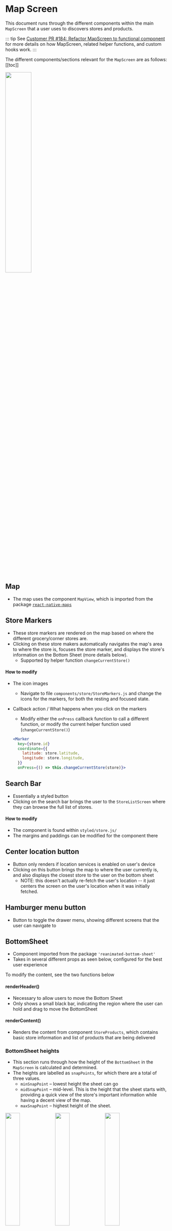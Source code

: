 # Map Screen

This document runs through the different components within the main `MapScreen` that a user uses to discovers stores and products.

::: tip 
See [Customer PR #184: Refactor MapScreen to functional component](https://github.com/calblueprint/dccentralkitchen/pull/184) for more details on how MapScreen, related helper functions, and custom hooks work.
:::

The different components/sections relevant for the `MapScreen` are as follows:
[[toc]]

<img src="../assets/stores/map.png" width="40%"/>

## Map


- The map uses the component `MapView`, which is imported from the package [`react-native-maps`](https://github.com/react-native-community/react-native-maps)

## Store Markers

- These store markers are rendered on the map based on where the different grocery/corner stores are.
- Clicking on these store makers automatically navigates the map's area to where the store is, focuses the store marker, and displays the store's information on the Bottom Sheet (more details below).
    - Supported by helper function `changeCurrentStore()`

#### How to modify

- The icon images
    - Navigate to file `components/store/StoreMarkers.js` and change the icons for the markers, for both the resting and focused state.
- Callback action / What happens when you click on the markers
    - Modify either the `onPress` callback function to call a different function, or modify the current helper function used (`changeCurrentStore()`)

    ```jsx
    <Marker
      key={store.id}
      coordinate={{
        latitude: store.latitude,
        longitude: store.longitude,
      }}
      onPress={() => this.changeCurrentStore(store)}>
    ```

## Search Bar

- Essentially a styled button
- Clicking on the search bar brings the user to the `StoreListScreen` where they can browse the full list of stores.

#### How to modify

- The component is found within `styled/store.js/`
- The margins and paddings can be modified for the component there

## Center location button

- Button only renders if location services is enabled on user's device
- Clicking on this button brings the map to where the user currently is, and also displays the closest store to the user on the bottom sheet
  - NOTE: this doesn't actually re-fetch the user's location -- it just centers the screen on the user's location when it was initially fetched.

## Hamburger menu button

- Button to toggle the drawer menu, showing different screens that the user can navigate to

## BottomSheet

- Component imported from the package `'reanimated-bottom-sheet'`
- Takes in several different props as seen below, configured for the best user experience

To modify the content, see the two functions below

#### renderHeader()

- Necessary to allow users to move the Bottom Sheet
- Only shows a small black bar, indicating the region where the user can hold and drag to move the BottomSheet

#### renderContent()

- Renders the content from component `StoreProducts`, which contains basic store information and list of products that are being delivered

### BottomSheet heights
- This section runs through how the height of the `BottomSheet` in the `MapScreen` is calculated and determined.
- The heights are labelled as `snapPoints`, for which there are a total of three values.
    - `minSnapPoint` – lowest height the sheet can go
    - `midSnapPoint` – mid-level. This is the height that the sheet starts with, providing a quick view of the store's important information while having a decent view of the map.
    - `maxSnapPoint` – highest height of the sheet.
  
<img src="../assets/stores/minsnap.png" width="30%"/>
<img src="../assets/stores/midsnap.png" width="30%"/>
<img src="../assets/stores/maxsnap.png" width="30%"/>

`minSnapPoint`, `midSnapPoint`, and `maxSnapPoint` above

BottomSheet documentation can be found [**here**](https://github.com/osdnk/react-native-reanimated-bottom-sheet).

#### How the values are calculated

- Current values are stated below. The values are in `pt` units, as required by the `BottomSheet` package.

    ```jsx
    const minSnapPoint = 185;
    const midSnapPoint = 325;
    const maxSnapPoint = 488;
    ```

- The values seen above are done after rough estimation and testing by visually accounting how it looks like on phone screens of different sizes.
- Read the next section to see an example of how we estimated the values for `maxSnapPoint`. The same process is done for the other snap points as well.

#### Estimation (maxSnapPoint)

- Estimating pixel (`px`) height from bottom of the screen
    - Green Healthy Rewards Tab: `70px`
    - Height of `BottomSheet` when fully expanded: `~540px`
    - Adjustment pixels (after testing): `40px`
    - TOTAL: `650px`
- Converting to `pt` value
    - `650px * 0.75 = 487.5pt`
    - Rounded up to final value of `488pt`

## Healthy Rewards Footer

Clicking on the footer brings the user to the `RewardsScreen`.

The footer display changes depending on the user's guest and points status:
- If the user is logged in and has rewards, show # of rewards
- If the user is logged in and has NO rewards, show # of points
- If the user is signed in as a guest, show "Learn about Healthy Rewards"

[Customer PR #149: Rewards Footer](https://github.com/calblueprint/dccentralkitchen/pull/149)

## `mapUtils` helper functions

There are several custom hooks that are used as helper functions:

#### `useCurrentLocation()`

- Prompts the user for location access. If location services are granted, set the user's location in `currentLocation` (otherwise null). 
- Location permission status is saved in `locationPermissions` as either 'granted', 'denied', or 'error'.


#### `useStores()`

- Loads the list of stores from Airtable, not in any sorted order.

#### `useStoreProducts()`

- loads the products for `currentStore`, refreshing whenever `currentStore` is updated.

#### `findStoreDistance(region, store)`

- Finds the distance in miles from a reference region/location to a store object. 
- Returns `null` if the store distance is greater than 100 miles.